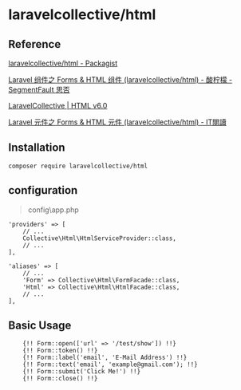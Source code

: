 
# laravelcollective/html


## Reference

[laravelcollective/html - Packagist](https://packagist.org/packages/laravelcollective/html)

[Laravel 组件之 Forms & HTML 组件 (laravelcollective/html) - 酸柠檬 - SegmentFault 思否](https://segmentfault.com/a/1190000011580448)

[LaravelCollective | HTML v6.0](https://laravelcollective.com/docs/6.0/html#labels)

[Laravel 元件之 Forms & HTML 元件 (laravelcollective/html) - IT閱讀](https://www.itread01.com/content/1548114685.html)

## Installation

```
composer require laravelcollective/html
```


## configuration

> config\app.php

```
'providers' => [
    // ...
    Collective\Html\HtmlServiceProvider::class,
    // ...
],
```

```
'aliases' => [
    // ...
    'Form' => Collective\Html\FormFacade::class,
    'Html' => Collective\Html\HtmlFacade::class,
    // ...
],
```

## Basic Usage

```
    {!! Form::open(['url' => '/test/show']) !!}
    {!! Form::token() !!}
    {!! Form::label('email', 'E-Mail Address') !!}
    {!! Form::text('email', 'example@gmail.com'); !!}
    {!! Form::submit('Click Me!') !!}
    {!! Form::close() !!}
```